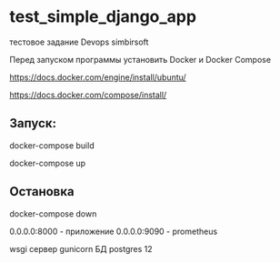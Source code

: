 # test_simple_django_app
тестовое задание Devops simbirsoft


Перед запуском программы установить Docker и Docker Compose

https://docs.docker.com/engine/install/ubuntu/

https://docs.docker.com/compose/install/

## Запуск:

docker-compose build

docker-compose up

## Остановка 
docker-compose down

0.0.0.0:8000 - приложение
0.0.0.0:9090 - prometheus

wsgi сервер gunicorn
БД postgres 12
